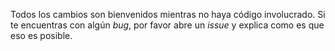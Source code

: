 Todos los cambios son bienvenidos mientras no haya código involucrado. Si te encuentras con algún _bug_, por favor abre un _issue_ y explica como es que eso es posible.
